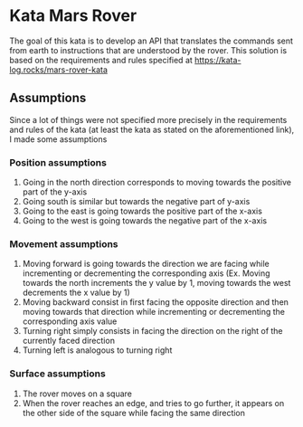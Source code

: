 # Kata Mars Rover
The goal of this kata is to develop an API that translates the commands sent from earth to instructions that are
understood by the rover. This solution is based on the requirements and rules specified at https://kata-log.rocks/mars-rover-kata

## Assumptions
Since a lot of things were not specified more precisely in the requirements and rules of the kata (at least
the kata as stated on the aforementioned link), I made some assumptions

### Position assumptions

1. Going in the north direction corresponds to moving towards the positive part of the y-axis
2. Going south is similar but towards the negative part of y-axis
3. Going to the east is going towards the positive part of the x-axis
4. Going to the west is going towards the negative part of the x-axis

### Movement assumptions
1. Moving forward is going towards the direction we are facing while incrementing or
decrementing the corresponding axis (Ex. Moving towards the north increments the y value by 1, moving towards the west decrements the x value by 1)
2. Moving backward consist in first facing the opposite direction and then moving towards that direction while incrementing or decrementing the corresponding axis value
3. Turning right simply consists in facing the direction on the right of the currently faced direction
4. Turning left is analogous to turning right

### Surface assumptions
1. The rover moves on a square
2. When the rover reaches an edge, and tries to go further, it appears on the other side of the square
while facing the same direction